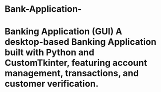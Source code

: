 # Bank-Application-
# Banking Application (GUI)  A desktop-based Banking Application built with Python and CustomTkinter, featuring account management, transactions, and customer verification.  
